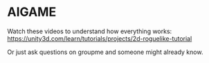# AIGAME

Watch these videos to understand how everything works: https://unity3d.com/learn/tutorials/projects/2d-roguelike-tutorial

Or just ask questions on groupme and someone might already know. 

